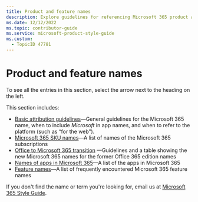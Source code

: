 ```yaml
---
title: Product and feature names
description: Explore guidelines for referencing Microsoft 365 product and feature names, including app naming conventions, subscription names, and the transition from Office to Microsoft 365.
ms.date: 12/12/2022
ms.topic: contributor-guide
ms.service: microsoft-product-style-guide
ms.custom:
  - TopicID 47781
---
```



# Product and feature names

To see all the entries in this section, select the arrow next to the heading on the left.  

This section includes:  

- [Basic attribution guidelines](~/product-and-feature-names/basic-attribution-guidelines.md)—General guidelines for the Microsoft 365 name, when to include *Microsoft* in app names, and when to refer to the platform (such as “for the web”).
- [Microsoft 365 SKU names](~/product-and-feature-names/microsoft-365-sku-names.md)—A list of names of the Microsoft 365 subscriptions
- [Office to Microsoft 365 transition](~/product-and-feature-names/office-to-microsoft-365-transition.md) —Guidelines and a table showing the new Microsoft 365 names for the former Office 365 edition names  
- [Names of apps in Microsoft 365](~/product-and-feature-names/microsoft-365-app-names.md)—A list of the apps in Microsoft 365
- [Feature names](~/product-and-feature-names/feature-names.md)—A list of frequently encountered Microsoft 365 feature names  

If you don't find the name or term you're looking for, email us at [Microsoft 365 Style Guide](mailto:m365sg@microsoft.com).